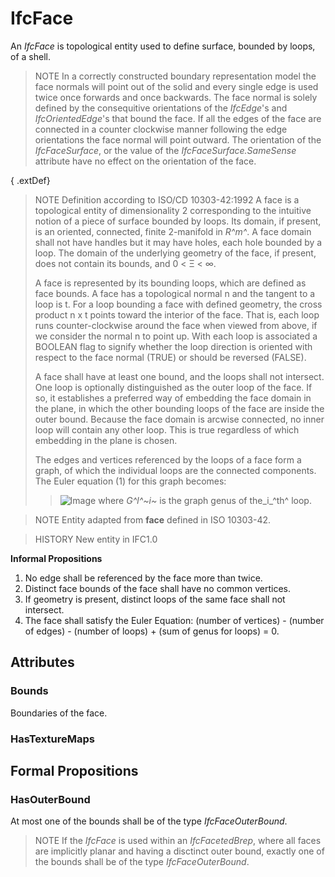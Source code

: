 # IfcFace

An _IfcFace_ is topological entity used to define surface, bounded by loops, of a shell.

> NOTE In a correctly constructed boundary representation model the face normals will point out of the solid and every single edge is used twice once forwards and once backwards. The face normal is solely defined by the consequitive orientations of the _IfcEdge_'s and _IfcOrientedEdge_'s that bound the face. If all the edges of the face are connected in a counter clockwise manner following the edge orientations the face normal will point outward. The orientation of the _IfcFaceSurface_, or the value of the _IfcFaceSurface.SameSense_ attribute have no effect on the orientation of the face.

{ .extDef}
> NOTE Definition according to ISO/CD 10303-42:1992
> A face is a topological entity of dimensionality 2 corresponding to the intuitive notion of a piece of surface bounded by loops. Its domain, if present, is an oriented, connected, finite 2-manifold in _R^m^_. A face domain shall not have handles but it may have holes, each hole bounded by a loop. The domain of the underlying geometry of the face, if present, does not contain its bounds, and 0 < &Xi; < &infin;.
>
> A face is represented by its bounding loops, which are defined as face bounds. A face has a topological normal n and the tangent to a loop is t. For a loop bounding a face with defined geometry, the cross product n x t points toward the interior of the face. That is, each loop runs counter-clockwise around the face when viewed from above, if we consider the normal n to point up. With each loop is associated a BOOLEAN flag to signify whether the loop direction is oriented with respect to the face normal (TRUE) or should be reversed (FALSE).
>
> A face shall have at least one bound, and the loops shall not intersect. One loop is optionally distinguished as the outer loop of the face. If so, it establishes a preferred way of embedding the face domain in the plane, in which the other bounding loops of the face are inside the outer bound. Because the face domain is arcwise connected, no inner loop will contain any other loop. This is true regardless of which embedding in the plane is chosen.
>
> The edges and vertices referenced by the loops of a face form a graph, of which the individual loops are the connected components. The Euler equation (1) for this graph becomes:
>> ![Image](../../../../figures/ifcface-math1.gif)
> where _G^l^~i~_ is the graph genus of the_i_^th^ loop.

> NOTE Entity adapted from **face** defined in ISO 10303-42.

> HISTORY New entity in IFC1.0

**Informal Propositions**

1. No edge shall be referenced by the face more than twice.
2. Distinct face bounds of the face shall have no common vertices.
3. If geometry is present, distinct loops of the same face shall not intersect.
4. The face shall satisfy the Euler Equation: (number of vertices) - (number of edges) - (number of loops) + (sum of genus for loops) = 0.

## Attributes

### Bounds
Boundaries of the face.

### HasTextureMaps


## Formal Propositions

### HasOuterBound
At most one of the bounds shall be of the type _IfcFaceOuterBound_.
> NOTE If the _IfcFace_ is used within an _IfcFacetedBrep_, where all faces are implicitly planar and having a disctinct outer bound, exactly one of the bounds shall be of the type _IfcFaceOuterBound_.
